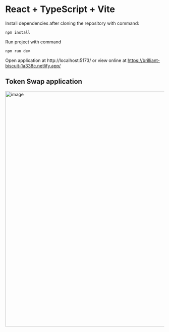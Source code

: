 # React + TypeScript + Vite

Install dependencies after cloning the repository with command:

```
npm install
```

Run project with command

```
npm run dev
```

Open application at http://localhost:5173/ or view online at https://brilliant-biscuit-1a338c.netlify.app/

## Token Swap application

<img width="748" alt="image" src="https://github.com/user-attachments/assets/0258bf24-982a-4691-b00c-da1cc685bbe6" />

